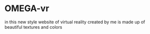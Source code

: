 # OMEGA-vr
in this new style website of virtual reality created by me is made up of beautiful textures and colors
